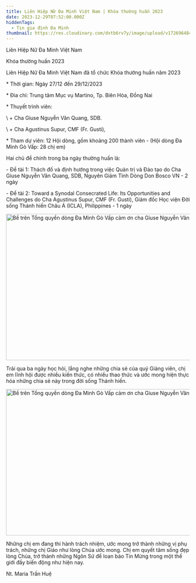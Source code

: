 ```yaml
---
title: Liên Hiệp Nữ Đa Minh Việt Nam | Khóa thường huấn 2023
date: 2023-12-29T07:52:00.000Z
hiddenTags:
  - Tin gia đình Đa Minh
thumbnail: https://res.cloudinary.com/dxtb6rv7y/image/upload/v1726964841/1_twhvhe.webp
---
```

Liên Hiệp Nữ Đa Minh Việt Nam

Khóa thường huấn 2023



Liên Hiệp Nữ Đa Minh Việt Nam đã tổ chức Khóa thường huấn năm 2023 

\*  Thời gian: Ngày 27/12 đến 29/12/2023 

\*  Đia chỉ: Trung tâm Mục vụ Martino, Tp. Biên Hòa, Đồng Nai 

\*  Thuyết trình viên: 

\    +  Cha Giuse Nguyễn Văn Quang, SDB.

\    +  Cha Agustinus Supur, CMF (Fr. Gusti),

\*  Tham dự viên: 12 Hội dòng, gồm khoảng 200 thành viên -  (Hội dòng Đa Minh Gò Vấp: 28 chị em) 

Hai chủ đề chính trong ba ngày thường huấn là: 

\- Đề tài 1: Thách đố và định hướng trong việc Quản trị và Đào tạo do Cha Giuse Nguyễn Văn Quang, SDB, Nguyên Giám Tỉnh Dòng Don Bosco VN - 2 ngày

\- Để tài 2: Toward a Synodal Consecrated Life: Its Opportunities and Challenges do Cha Agustinus Supur, CMF (Fr. Gusti), Giám đốc Học viện Đời sống Thánh hiến Châu Á (ICLA), Philippines - 1 ngày

<img src="https://res.cloudinary.com/dxtb6rv7y/image/upload/v1726964875/4_tzu0xt.jpg" alt="Bề trên Tổng quyền dòng Đa Minh Gò Vấp cảm ơn cha Giuse Nguyễn Văn Quang. SDB" width="600" height="400">



Trải qua ba ngày học hỏi, lắng nghe những chia sẻ của quý Giảng viên, chị em lĩnh hội được nhiều kiến thức, có nhiều thao thức và ước mong hiện thực hóa những chia sẻ này trong đời sống Thánh hiến. 

<img src="https://res.cloudinary.com/dxtb6rv7y/image/upload/v1726964874/3_oxkvzl.jpg" alt="Bề trên Tổng quyền dòng Đa Minh Gò Vấp cảm ơn cha Giuse Nguyễn Văn Quang. SDB" width="600" height="400">

Những chị em đang thi hành trách nhiệm, ước mong trở thành những vị phụ trách, những chị Giáo như lòng Chúa ước mong. Chị em quyết tâm sống đẹp lòng Chúa, trở thành những Ngôn Sứ để loan báo Tin Mừng trong một thế giới đầy biến động như hiện nay.

Nt. Maria Trần Huệ
